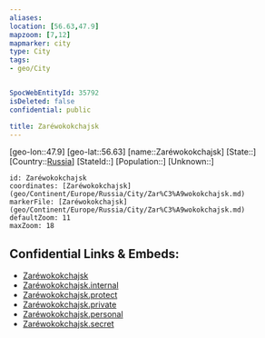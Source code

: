 ```yaml
---
aliases: 
location: [56.63,47.9]
mapzoom: [7,12] 
mapmarker: city 
type: City
tags:
- geo/City


SpocWebEntityId: 35792
isDeleted: false
confidential: public

title: Zaréwokokchajsk
---
```

[geo-lon::47.9]
[geo-lat::56.63]
[name::Zaréwokokchajsk]
[State::]
[Country::[Russia](geo/Continent/Europe/Russia.md)]
[StateId::]
[Population::]
[Unknown::]


```leaflet
id: Zaréwokokchajsk
coordinates: [Zaréwokokchajsk](geo/Continent/Europe/Russia/City/Zar%C3%A9wokokchajsk.md)
markerFile: [Zaréwokokchajsk](geo/Continent/Europe/Russia/City/Zar%C3%A9wokokchajsk.md)
defaultZoom: 11 
maxZoom: 18
```


## Confidential Links & Embeds: 
- [Zaréwokokchajsk](../../../../../../_public/geo/Continent/Europe/Russia/City/Zar%C3%A9wokokchajsk.md) 
- [Zaréwokokchajsk.internal](../../../../../../_internal/geo/Continent/Europe/Russia/City/Zar%C3%A9wokokchajsk.internal.md) 
- [Zaréwokokchajsk.protect](../../../../../../_protect/geo/Continent/Europe/Russia/City/Zar%C3%A9wokokchajsk.protect.md) 
- [Zaréwokokchajsk.private](../../../../../../_private/geo/Continent/Europe/Russia/City/Zar%C3%A9wokokchajsk.private.md) 
- [Zaréwokokchajsk.personal](../../../../../../_personal/geo/Continent/Europe/Russia/City/Zar%C3%A9wokokchajsk.personal.md) 
- [Zaréwokokchajsk.secret](../../../../../../_secret/geo/Continent/Europe/Russia/City/Zar%C3%A9wokokchajsk.secret.md) 
